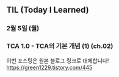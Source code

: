 ## TIL (Today I Learned)

### 2월 5일 (월)    
### TCA 1.0 - TCA의 기본 개념 (1) (ch.02)    
이번 포스팅은 원본 블로그 링크로 대체합니다!   
https://green1229.tistory.com/445       